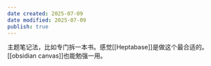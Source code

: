 ```yaml
---
date created: 2025-07-09
date modified: 2025-07-09
publish: true
---
```


主题笔记法，比如专门拆一本书。感觉[[Heptabase]]是做这个最合适的。[[obsidian canvas]]也能勉强一用。
